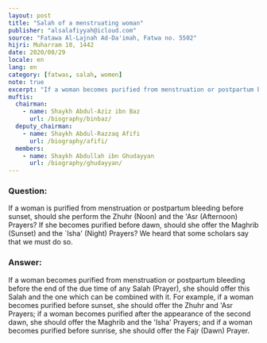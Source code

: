 ```yaml
---
layout: post
title: "Salah of a menstruating woman"
publisher: "alsalafiyyah@icloud.com"
source: "Fatawa Al-Lajnah Ad-Da'imah, Fatwa no. 5502"
hijri: Muharram 10, 1442
date: 2020/08/29
locale: en
lang: en
category: [fatwas, salah, women]
note: true
excerpt: "If a woman becomes purified from menstruation or postpartum bleeding before the end of the due time of any Salah, she should offer this Salah and the one which can be combined with it."
muftis:
  chairman: 
    - name: Shaykh Abdul-Aziz ibn Baz
      url: /biography/binbaz/
  deputy_chairman:
    - name: Shaykh Abdul-Razzaq Afifi
      url: /biography/afifi/
  members: 
    - name: Shaykh Abdullah ibn Ghudayyan
      url: /biography/ghudayyan/
---
```


### Question: 

If a woman is purified from menstruation or postpartum bleeding before sunset, should she perform the Zhuhr (Noon) and the 'Asr (Afternoon) Prayers? If she becomes purified before dawn, should she offer the Maghrib (Sunset) and the `Isha' (Night) Prayers? We heard that some scholars say that we must do so.

### Answer:

If a woman becomes purified from menstruation or postpartum bleeding before the end of the due time of any Salah (Prayer), she should offer this Salah and the one which can be combined with it. For example, if a woman becomes purified before sunset, she should offer the Zhuhr and 'Asr Prayers; if a woman becomes purified after the appearance of the second dawn, she should offer the Maghrib and the 'Isha' Prayers; and if a woman becomes purified before sunrise, she should offer the Fajr (Dawn) Prayer.
